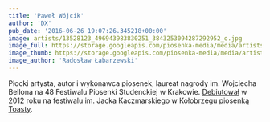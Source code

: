 ```yaml
---
title: 'Paweł Wójcik'
author: 'DX'
pub_date: '2016-06-26 19:07:26.345218+00:00'
image: artists/13528123_496943983830251_3843253094287292952_o.jpg
image_full: https://storage.googleapis.com/piosenka-media/media/artists/13528123_496943983830251_3843253094287292952_o.jpg
image_thumb: https://storage.googleapis.com/piosenka-media/media/artists/13528123_496943983830251_3843253094287292952_o.jpg.0x300_q85_upscale.jpg
image_author: 'Radosław Łabarzewski'
---
```


Płocki artysta, autor i wykonawca piosenek, laureat nagrody im. Wojciecha Bellona na 48 Festiwalu Piosenki Studenckiej w Krakowie. [Debiutował](http://www.piosenkaztekstem.pl/artykuly/ix\-festiwal\-piosenki\-poetyckiej\-im\-jacka\-kaczmarskiego\-nadzieja/) w 2012 roku na festiwalu im. Jacka Kaczmarskiego w Kołobrzegu piosenką [Toasty](http://www.piosenkaztekstem.pl/opracowanie/pawel\-wojcik\-toasty/).